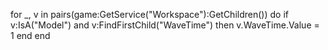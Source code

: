 for _, v in pairs(game:GetService("Workspace"):GetChildren()) do
    if v:IsA("Model") and v:FindFirstChild("WaveTime") then
        v.WaveTime.Value = 1
    end
end
